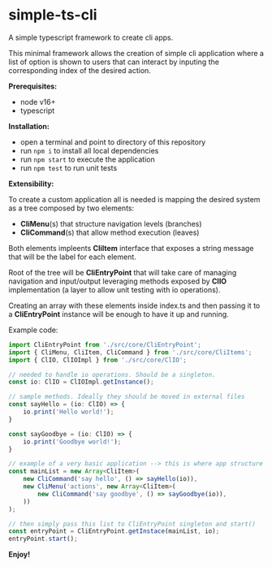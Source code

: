 # simple-ts-cli
A simple typescript framework to create cli apps.

This minimal framework allows the creation of simple cli application where a list of option is shown to users that can interact by inputing the corresponding index of the desired action. 

**Prerequisites:**

- node v16+
- typescript

**Installation:**

- open a terminal and point to directory of this repository
- run `npm i` to install all local dependencies
- run `npm start` to execute the application
- run `npm test` to run unit tests

**Extensibility:**

To create a custom application all is needed is mapping the desired system as a tree composed by two elements:
- __CliMenu__(s) that structure navigation levels (branches)
- __CliCommand__(s) that allow method execution (leaves)

Both elements impleents __CliItem__ interface that exposes a string message that will be the label for each element.

Root of the tree will be __CliEntryPoint__ that will take care of managing navigation and input/output leveraging methods exposed by __ClIO__ implementation (a layer to allow unit testing with io operations).

Creating an array with these elements inside index.ts and then passing it to a __CliEntryPoint__ instance will be enough to have it up and running.

Example code:
```typescript
import CliEntryPoint from './src/core/CliEntryPoint';
import { CliMenu, CliItem, CliCommand } from './src/core/CliItems';
import { ClIO, ClIOImpl } from './src/core/ClIO';

// needed to handle io operations. Should be a singleton.
const io: ClIO = ClIOImpl.getInstance();

// sample methods. Ideally they should be moved in external files
const sayHello = (io: ClIO) => {
    io.print('Hello world!');
}

const sayGoodbye = (io: ClIO) => {
    io.print('Goodbye world!');
}

// example of a very basic application --> this is where app structure should be defined
const mainList = new Array<CliItem>(
    new CliCommand('say hello', () => sayHello(io)),
    new CliMenu('actions', new Array<CliItem>(
        new CliCommand('say goodbye', () => sayGoodbye(io)),
    ))
);

// then simply pass this list to CliEntryPoint singleton and start()
const entryPoint = CliEntryPoint.getInstace(mainList, io);
entryPoint.start();
```


**Enjoy!**
